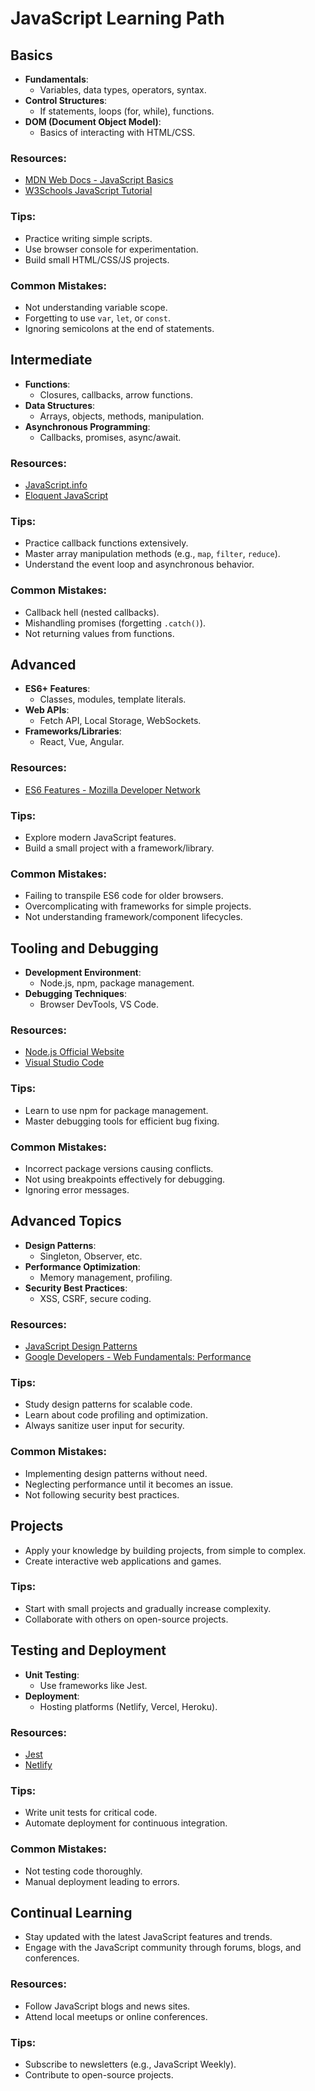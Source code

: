 # JavaScript Learning Path

## Basics
- **Fundamentals**: 
  - Variables, data types, operators, syntax.
- **Control Structures**: 
  - If statements, loops (for, while), functions.
- **DOM (Document Object Model)**: 
  - Basics of interacting with HTML/CSS.

### Resources:
- [MDN Web Docs - JavaScript Basics](https://developer.mozilla.org/en-US/docs/Web/JavaScript/Guide)
- [W3Schools JavaScript Tutorial](https://www.w3schools.com/js/)

### Tips:
- Practice writing simple scripts.
- Use browser console for experimentation.
- Build small HTML/CSS/JS projects.

### Common Mistakes:
- Not understanding variable scope.
- Forgetting to use `var`, `let`, or `const`.
- Ignoring semicolons at the end of statements.

## Intermediate
- **Functions**: 
  - Closures, callbacks, arrow functions.
- **Data Structures**: 
  - Arrays, objects, methods, manipulation.
- **Asynchronous Programming**: 
  - Callbacks, promises, async/await.

### Resources:
- [JavaScript.info](https://javascript.info/)
- [Eloquent JavaScript](https://eloquentjavascript.net/)

### Tips:
- Practice callback functions extensively.
- Master array manipulation methods (e.g., `map`, `filter`, `reduce`).
- Understand the event loop and asynchronous behavior.

### Common Mistakes:
- Callback hell (nested callbacks).
- Mishandling promises (forgetting `.catch()`).
- Not returning values from functions.

## Advanced
- **ES6+ Features**: 
  - Classes, modules, template literals.
- **Web APIs**: 
  - Fetch API, Local Storage, WebSockets.
- **Frameworks/Libraries**: 
  - React, Vue, Angular.

### Resources:
- [ES6 Features - Mozilla Developer Network](https://developer.mozilla.org/en-US/docs/Web/JavaScript/New_in_JavaScript/ES6_support_in_Mozilla)

### Tips:
- Explore modern JavaScript features.
- Build a small project with a framework/library.

### Common Mistakes:
- Failing to transpile ES6 code for older browsers.
- Overcomplicating with frameworks for simple projects.
- Not understanding framework/component lifecycles.

## Tooling and Debugging
- **Development Environment**: 
  - Node.js, npm, package management.
- **Debugging Techniques**: 
  - Browser DevTools, VS Code.

### Resources:
- [Node.js Official Website](https://nodejs.org/)
- [Visual Studio Code](https://code.visualstudio.com/)

### Tips:
- Learn to use npm for package management.
- Master debugging tools for efficient bug fixing.

### Common Mistakes:
- Incorrect package versions causing conflicts.
- Not using breakpoints effectively for debugging.
- Ignoring error messages.

## Advanced Topics
- **Design Patterns**: 
  - Singleton, Observer, etc.
- **Performance Optimization**: 
  - Memory management, profiling.
- **Security Best Practices**: 
  - XSS, CSRF, secure coding.

### Resources:
- [JavaScript Design Patterns](https://addyosmani.com/resources/essentialjsdesignpatterns/book/)
- [Google Developers - Web Fundamentals: Performance](https://developers.google.com/web/fundamentals/performance)

### Tips:
- Study design patterns for scalable code.
- Learn about code profiling and optimization.
- Always sanitize user input for security.

### Common Mistakes:
- Implementing design patterns without need.
- Neglecting performance until it becomes an issue.
- Not following security best practices.

## Projects
- Apply your knowledge by building projects, from simple to complex.
- Create interactive web applications and games.

### Tips:
- Start with small projects and gradually increase complexity.
- Collaborate with others on open-source projects.

## Testing and Deployment
- **Unit Testing**: 
  - Use frameworks like Jest.
- **Deployment**: 
  - Hosting platforms (Netlify, Vercel, Heroku).

### Resources:
- [Jest](https://jestjs.io/)
- [Netlify](https://www.netlify.com/)

### Tips:
- Write unit tests for critical code.
- Automate deployment for continuous integration.

### Common Mistakes:
- Not testing code thoroughly.
- Manual deployment leading to errors.

## Continual Learning
- Stay updated with the latest JavaScript features and trends.
- Engage with the JavaScript community through forums, blogs, and conferences.

### Resources:
- Follow JavaScript blogs and news sites.
- Attend local meetups or online conferences.

### Tips:
- Subscribe to newsletters (e.g., JavaScript Weekly).
- Contribute to open-source projects.


